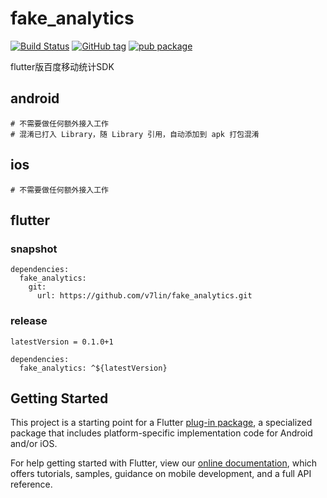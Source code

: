 # fake_analytics

[![Build Status](https://cloud.drone.io/api/badges/v7lin/fake_analytics/status.svg)](https://cloud.drone.io/v7lin/fake_analytics)
[![GitHub tag](https://img.shields.io/github/tag/v7lin/fake_analytics.svg)](https://github.com/v7lin/fake_analytics/releases)
[![pub package](https://img.shields.io/pub/v/fake_analytics.svg)](https://pub.dartlang.org/packages/fake_analytics)

flutter版百度移动统计SDK

## android

````
# 不需要做任何额外接入工作
# 混淆已打入 Library，随 Library 引用，自动添加到 apk 打包混淆
````

## ios

````
# 不需要做任何额外接入工作
````

## flutter

### snapshot
````
dependencies:
  fake_analytics:
    git:
      url: https://github.com/v7lin/fake_analytics.git
````

### release
````
latestVersion = 0.1.0+1
````

````
dependencies:
  fake_analytics: ^${latestVersion}
````

## Getting Started

This project is a starting point for a Flutter
[plug-in package](https://flutter.io/developing-packages/),
a specialized package that includes platform-specific implementation code for
Android and/or iOS.

For help getting started with Flutter, view our 
[online documentation](https://flutter.io/docs), which offers tutorials, 
samples, guidance on mobile development, and a full API reference.
